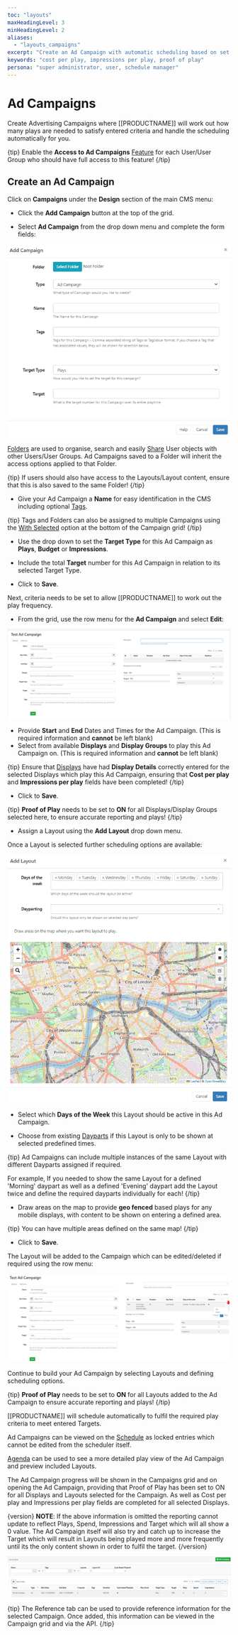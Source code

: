 ```yaml
---
toc: "layouts"
maxHeadingLevel: 3
minHeadingLevel: 2
aliases:
  - "layouts_campaigns"
excerpt: "Create an Ad Campaign with automatic scheduling based on set criteria"
keywords: "cost per play, impressions per play, proof of play"
persona: "super administrator, user, schedule manager"
---
```


# Ad Campaigns

Create Advertising Campaigns where  [[PRODUCTNAME]] will work out how many plays are needed to satisfy entered criteria and handle the scheduling automatically for you.

{tip}
Enable the **Access to Ad Campaigns** [Feature](users_features_and_sharing.html#content-features) for each User/User Group who should have full access to this feature!
{/tip}

## Create an Ad Campaign

Click on **Campaigns** under the **Design** section of the main CMS menu:

- Click the **Add Campaign** button at the top of the grid.

- Select **Ad Campaign** from the drop down menu and complete the form fields:


![Add Ad Campaign](img/v4_layouts_campaign_add_ad_campaign.png)

[Folders](tour_folders.html) are used to organise, search and easily [Share](users_features_and_sharing.html#content-share) User objects with other Users/User Groups. Ad Campaigns saved to a Folder will inherit the access options applied to that Folder. 

{tip}
If users should also have access to the Layouts/Layout content, ensure that this is also saved to the same Folder!
{/tip}

- Give your Ad Campaign a **Name** for easy identification in the CMS including optional [Tags](tour_tags.html).

{tip}
Tags and Folders can also be assigned to multiple Campaigns using the [With Selected](tour_cms_navigation.html#content-Multi---select--with-selected) option at the bottom of the Campaign grid!
{/tip}

- Use the drop down to set the **Target Type** for this Ad Campaign as **Plays**, **Budget** or **Impressions**.
- Include the total **Target** number for this Ad Campaign in relation to its selected Target Type.

- Click to **Save**.

Next, criteria needs to be set to allow [[PRODUCTNAME]] to work out the play frequency.

- From the grid, use the row menu for the **Ad Campaign** and select **Edit**:

![Edit Ad Campaign](img/v4_campaigns_edit_ad_campaign.png)

- Provide **Start** and **End** Dates and Times for the Ad Campaign. (This is required information and **cannot** be left blank)
- Select from available **Displays** and **Display Groups** to play this Ad Campaign on. (This is required information and **cannot** be left blank)

{tip}
Ensure that [Displays](displays.html) have had **Display Details** correctly entered for the selected Displays which play this Ad Campaign, ensuring that **Cost per play** and **Impressions per play** fields have been completed!
{/tip}

- Click to **Save**.

{tip}
**Proof of Play** needs to be set to **ON** for all Displays/Display Groups selected here, to ensure accurate reporting and plays!
{/tip}

- Assign a Layout using the **Add Layout** drop down menu.

Once a Layout is selected further scheduling options are available:

![Assign Layouts Ad Campaign](img/v4_campaigns_assign_layouts_ad_campaign.png)

- Select which **Days of the Week** this Layout should be active in this Ad Campaign.

- Choose from existing [Dayparts](scheduling_dayparting.html) if this Layout is only to be shown at selected predefined times.

{tip}
Ad Campaigns can include multiple instances of the same Layout with different Dayparts assigned if required.

For example, If you needed to show the same Layout for a defined 'Morning' daypart as well as a defined 'Evening' daypart add the Layout twice and define the required dayparts individually for each!
{/tip}

- Draw areas on the map to provide **geo fenced** based plays for any mobile displays, with content to be shown on entering a defined area.

{tip}
You can have multiple areas defined on the same map!
{/tip}

- Click to **Save**.


The Layout will be added to the Campaign which can be edited/deleted if required using the row menu:

![View Ad Campaigns](img/v4_campaigns_view_added_ad_campaigns.png)

Continue to build your Ad Campaign by selecting Layouts and defining scheduling options.

{tip}
**Proof of Play** needs to be set to **ON** for all Layouts added to the Ad Campaign to ensure accurate reporting and plays!
{/tip}

[[PRODUCTNAME]] will schedule automatically to fulfil the required play criteria to meet entered Targets. 

Ad Campaigns can be viewed on the [Schedule](scheduling_management.html#content-calendar-view) as locked entries which cannot be edited from the scheduler itself. 

[Agenda](scheduling_management.html#content-agenda) can be used to see a more detailed play view of the Ad Campaign and preview included Layouts.

The Ad Campaign progress will be shown in the Campaigns grid and on opening the Ad Campaign, providing that Proof of Play has been set to ON for all Displays and Layouts selected for the Campaign. As well as Cost per play and Impressions per play fields are completed for all selected Displays.

{version}
**NOTE**: If the above information is omitted the reporting cannot update to reflect Plays, Spend, Impressions and Target which will all show a 0 value. The Ad Campaign itself will also try and catch up to increase the Target which will result in Layouts being played more and more frequently until its the only content shown in order to fulfil the target.
{/version}

![Ad Campaign Grid](img/v4_campaigns_ad_campaign_grid.png)

{tip}
The Reference tab can be used to provide reference information for the selected Campaign. Once added, this information can be viewed in the Campaign grid and via the API.
{/tip}

